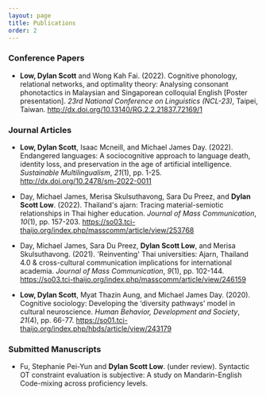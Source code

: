 ```yaml
---
layout: page
title: Publications
order: 2
---
```


### Conference Papers

* <p class="citation-list"><b>Low, Dylan Scott</b> and Wong Kah Fai. (2022). Cognitive phonology, relational networks, and optimality theory: Analysing consonant phonotactics in Malaysian and Singaporean colloquial English [Poster presentation]. <i>23rd National Conference on Linguistics (NCL-23)</i>, Taipei, Taiwan. <a href="http://dx.doi.org/10.13140/RG.2.2.21837.72169/1" target="_blank" rel="noopener noreferrer">http://dx.doi.org/10.13140/RG.2.2.21837.72169/1</a> <i class="ai ai-open-access"></i></p>
  
### Journal Articles

* <p class="citation-list"><b>Low, Dylan Scott</b>, Isaac Mcneill, and Michael James Day. (2022). Endangered languages: A sociocognitive approach to language death, identity loss, and preservation in the age of artificial intelligence. <i>Sustainable Multilingualism</i>, <i>21</i>(1), pp. 1-25. <a href="http://dx.doi.org/10.2478/sm-2022-0011" target="_blank" rel="noopener noreferrer">http://dx.doi.org/10.2478/sm-2022-0011</a> <i class="ai ai-scopus"></i> <i class="ai ai-open-access"></i></p>

* <p class="citation-list">Day, Michael James, Merisa Skulsuthavong, Sara Du Preez, and <b>Dylan Scott Low</b>. (2022). Thailand's ajarn: Tracing material-semiotic relationships in Thai higher education. <i>Journal of Mass Communication</i>, <i>10</i>(1), pp. 157-203. <a href="https://so03.tci-thaijo.org/index.php/masscomm/article/view/253768" target="_blank" rel="noopener noreferrer">https://so03.tci-thaijo.org/index.php/masscomm/article/view/253768</a> <i class="ai ai-open-access"></i></p>

* <p class="citation-list">Day, Michael James, Sara Du Preez, <b>Dylan Scott Low</b>, and Merisa Skulsuthavong. (2021). 'Reinventing' Thai universities: Ajarn, Thailand 4.0 & cross-cultural communication implications for international academia. <i>Journal of Mass Communication</i>, <i>9</i>(1), pp. 102-144. <a href="https://so03.tci-thaijo.org/index.php/masscomm/article/view/246159" target="_blank" rel="noopener noreferrer">https://so03.tci-thaijo.org/index.php/masscomm/article/view/246159</a> <i class="ai ai-open-access"></i></p>

* <p class="citation-list"><b>Low, Dylan Scott</b>, Myat Thazin Aung, and Michael James Day. (2020). Cognitive sociology: Developing the ‘diversity pathways’ model in cultural neuroscience. <i>Human Behavior, Development and Society</i>, <i>21</i>(4), pp. 66-77. <a href="https://so01.tci-thaijo.org/index.php/hbds/article/view/243179" target="_blank" rel="noopener noreferrer">https://so01.tci-thaijo.org/index.php/hbds/article/view/243179</a> <i class="ai ai-open-access"></i></p>

### Submitted Manuscripts

* <p class="citation-list">Fu, Stephanie Pei-Yun and <b>Dylan Scott Low</b>. (under review). Syntactic OT constraint evaluation is subjective: A study on Mandarin-English Code-mixing across proficiency levels.</p>